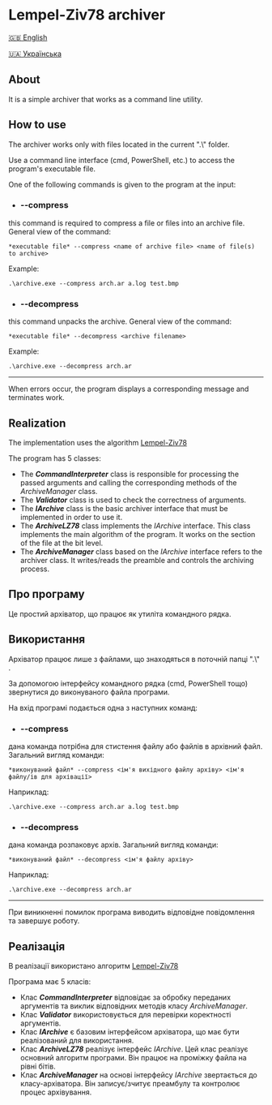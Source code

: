 # Lempel-Ziv78 archiver
[:uk: English](#about)

[:ukraine: Українська](#про-програму)


## About
It is a simple archiver that works as a command line utility.
## How to use
The archiver works only with files located in the current ".\\" folder.

Use a command line interface (cmd, PowerShell, etc.) to access the program's executable file.

One of the following commands is given to the program at the input:

* ### \-\-compress

this command is required to compress a file or files into an archive file. General view of the command:

`*executable file* --compress <name of archive file> <name of file(s) to archive> `

Example:

`.\archive.exe --compress arch.ar a.log test.bmp `
 * ### \-\-decompress

this command unpacks the archive. General view of the command:

`*executable file* --decompress <archive filename>`

Example:

`.\archive.exe --decompress arch.ar`

 ---
 When errors occur, the program displays a corresponding message and terminates work.
## Realization
The implementation uses the algorithm [Lempel-Ziv78](https://math.mit.edu/~goemans/18310S15/lempel-ziv-notes.pdf)

The program has 5 classes:
* The **_CommandInterpreter_** class is responsible for processing the passed arguments and calling the corresponding methods of the _ArchiveManager_ class.
* The **_Validator_** class is used to check the correctness of arguments.
* The **_IArchive_** class is the basic archiver interface that must be implemented in order to use it.
* The **_ArchiveLZ78_** class implements the _IArchive_ interface. This class implements the main algorithm of the program. It works on the section of the file at the bit level.
* The **_ArchiveManager_** class based on the _IArchive_ interface refers to the archiver class. It writes/reads the preamble and controls the archiving process.
## Про програму

Це простий архіватор, що працює як утиліта командного рядка.


## Використання

Архіватор працює лише з файлами, що знаходяться в поточній папці  ".\\" .

За допомогою інтерфейсу командного рядка (cmd, PowerShell тощо) звернутися до виконуваного файла програми.

На вхід програмі подається одна з наступних команд:

*  ### \-\-compress

дана команда потрібна для стистення файлу або файлів в архівний файл. Загальний вигляд команди:

`*виконуваний файл* --compress <ім'я вихідного файлу архіву> <ім'я файлу/ів для архівації> `

Наприклад:

`.\archive.exe --compress arch.ar a.log test.bmp `

  



 * ### \-\-decompress

дана команда розпаковує архів. Загальний вигляд команди:

`*виконуваний файл* --decompress <ім'я файлу архіву>`

Наприклад:

`.\archive.exe --decompress arch.ar`

 ---
  При виникненні помилок програма виводить відповідне повідомлення та завершує роботу.

## Реалізація

В реалізації використано алгоритм [Lempel-Ziv78](https://math.mit.edu/~goemans/18310S15/lempel-ziv-notes.pdf)

Програма має 5 класів:
* Клас **_CommandInterpreter_** відповідає за обробку переданих аргументів та виклик відповідних методів класу _ArchiveManager_.
* Клас **_Validator_** використовується для перевірки коректності аргументів.
* Клас **_IArchive_**  є базовим інтерфейсом архіватора, що має бути реалізований для використання.
* Клас **_ArchiveLZ78_** реалізує інтерфейс _IArchive_. Цей клас реалізує основний алгоритм програми. Він працює на проміжку файла на рівні бітів. 
* Клас **_ArchiveManager_** на основі інтерфейсу _IArchive_ звертається до класу-архіватора.  Він записує/зчитує преамбулу та контролює процес архівування.
